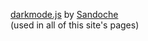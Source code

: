 <a href="https://github.com/sandoche/darkmode.js">darkmode.js</a> by <a href="https://github.com/sandoche">Sandoche</a>
<br>(used in all of this site's pages)
